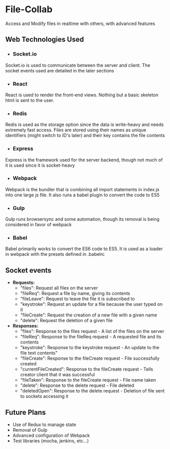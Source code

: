 # File-Collab
Access and Modify files in realtime with others, with advanced features

## Web Technologies Used
* ### Socket.io
Socket.io is used to communicate between the server and client.  The socket events used are detailed in the later sections
* ### React
React is used to render the front-end views.  Nothing but a basic skeleton html is sent to the user.
* ### Redis
Redis is used as the storage option since the data is write-heavy and needs extremely fast access.  Files are stored using their names as unique identifiers (might switch to ID's later) and their key contains the file contents
* ### Express
Express is the framework used for the server backend, though not much of it is used since it is socket-heavy
* ### Webpack
Webpack is the bundler that is combining all import statements in index.js into one large js file.  It also runs a babel plugin to convert the code to ES5
* ### Gulp
Gulp runs browsersync and some automation, though its removal is being considered in favor of webpack
* ### Babel
Babel primarily works to convert the ES6 code to ES5.  It is used as a loader in webpack with the presets defined in .babelrc

## Socket events
* **Requests:**
  * "files": Request all files on the server
  * "fileReq": Request a file by name, giving its contents
  * "fileLeave": Request to leave the file it is subscribed to
  * "keystroke": Request an update for a file because the user typed on it
  * "fileCreate": Request the creation of a new file with a given name
  * "delete": Request the deletion of a given file
* **Responses:**
  * "files": Response to the files request - A list of the files on the server
  * "fileReq": Response to the fileReq request - A requested file and its contents
  * "keystroke": Response to the keystroke request - An update to the file text contents"
  * "fileCreate": Response to the fileCreate request - File successfully created
  * "currentFileCreated": Response to the fileCreate request - Tells creator client that it was successful
  * "fileTaken": Response to the fileCreate request - File name taken
  * "delete": Response to the delete request - File deleted
  * "deletedOpen": Response to the delete request - Deletion of file sent to sockets accessing it

## Future Plans
* Use of Redux to manage state
* Removal of Gulp
* Advanced configuration of Webpack
* Test libraries (mocha, jenkins, etc...)
